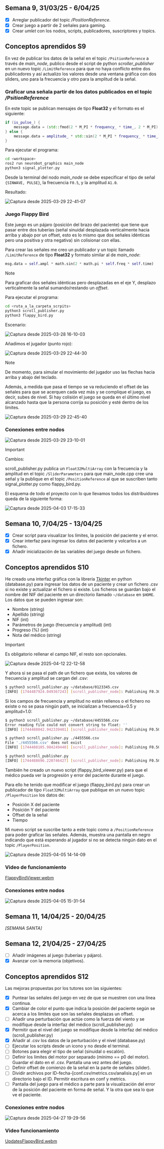 ## Semana 9, 31/03/25 - 6/04/25

- [x] Arreglar publicador del topic */PositionReference*.
- [x] Crear juego a partir de 2 señales para gaming.
- [x] Crear *umlet* con los nodos, scripts, publicadores, suscriptores y topics.

## Conceptos aprendidos S9

En vez de publicar los datos de la señal en el topic `/PsitionReference` a través de *main_node*, publico desde el script de python *scroller_publisher* en un nuevo topic `/LimitReference` para que no haya conflicto entre dos publicadores y así actualizo los valores desde una ventana gráfica con dos sliders, uno para la frecuencia y otro para la amplitud de la señal.

### Graficar una señala partir de los datos publicados en el topic */PsitionReference*

En este topic se publican mensajes de tipo **Float32** y el formato es el siguiente:

```cpp
if (is_pulse_) {
    message.data = (std::fmod(2 * M_PI * frequency_ * time_, 2 * M_PI) < M_PI) ? amplitude_ : -amplitude_;
} else {
    message.data = amplitude_ * std::sin(2 * M_PI * frequency_ * time_);
}
```

Para ejecutar el programa:

```bash
cd <workspace>
ros2 run neurobot_graphics main_node
python3 signal_plotter.py
```

Desde la terminal del nodo *main_node* se debe especificar el tipo de señal `{SINWAVE, PULSE}`, la frecuencia `F0.5`, y la amplitud `A1.0`.

Resultado:

![Captura desde 2025-03-29 22-41-07](https://github.com/user-attachments/assets/7d477878-6cb9-42c3-9801-b4625356d572)

### Juego Flappy Bird

Este juego es un pájaro (posición del brazo del paciente) que tiene que pasar entre dos tuberías (señal sinuidal desplazada verticalmente hacia arriba y abajo por un offset, esto es lo mismo que dos señales idénticas pero una positiva y otra negativa) sin colisionar con ellas.

Para crear las señales me creo un publicador y un topic llamado `/LimitReference` de tipo **Float32** y formato similar al de *main_node*:

```py
msg.data = self.ampl * math.sin(2 * math.pi * self.freq * self.time)
```

> [!NOTE]
> Para graficar dos señales idénticas pero desplazadas en el eje Y, desplazo verticalmente la señal sumando/restando un *offset*.

Para ejecutar el programa:

```bash
cd <ruta_a_la_carpeta_scrpits>
python3 scroll_publisher.py
python3 flappy_bird.py
```

Escenario:

![Captura desde 2025-03-28 16-10-03](https://github.com/user-attachments/assets/a534299f-db26-4426-97dc-0008eef75df9)

Añadimos el jugador (punto rojo):

![Captura desde 2025-03-29 22-44-30](https://github.com/user-attachments/assets/843cc189-1569-4d75-a366-5d7a35c2fc27)

> [!NOTE]
> De momento, para simular el movimiento del jugador uso las flechas hacia arriba y abajo del teclado.

Además, a medida que pasa el tiempo se va reduciendo el offset de las señales para que se acerquen cada vez más y se complique el juego, es decir, subes de nivel. Si hay colisión el juego se queda en el último nivel alcanzado hasta que la persona corrija su posición y esté dentro de los límites.

![Captura desde 2025-03-29 22-45-40](https://github.com/user-attachments/assets/d20a7e3b-2cde-485e-bdaf-d92229873404)

### Conexiones entre nodos

![Captura desde 2025-03-29 23-10-01](https://github.com/user-attachments/assets/084b40d6-8d05-479c-917c-0455d794503f)

> [!IMPORTANT]
> Cambios:
>
> scroll_publisher.py publica un `Float32MultiArray` con la frecuencia y la amplitud en el topic `/SliderParameters` para que main_node.cpp cree una señal y la publique en el topic `/PositionReference` al que se suscriben tanto signal_plotter.py como flappy_bird.py.

El esquema de todo el proyecto con lo que llevamos todos los distribuidores queda de la siguiente forma:

![Captura desde 2025-04-03 17-15-33](https://github.com/user-attachments/assets/2c49e528-dd20-47f9-93b9-76410a1b0961)


## Semana 10, 7/04/25 - 13/04/25

- [x] Crear script para visualizar los límites, la posición del paciente y el error.
- [x] Crear interfaz para ingresar los datos del paciente y volcarlos a un fichero.
- [x] Añadir inicialización de las variables del juego desde un fichero.

## Conceptos aprendidos S10

He creado una interfaz gráfica con la librería [Tkinter](https://docs.python.org/es/3.13/library/tkinter.html) en python (database.py) para ingresar los datos de un paciente y crear un fichero .csv si no existe y actualizar el fichero si existe. Los ficheros se guardan bajo el nombre del NIF del paciente en un directorio llamado `~/database` en `$HOME`. Los datos que se pueden ingresar son:
* Nombre (string)
* Apellido (string)
* NIF (int)
* Parámetros de juego (frecuencia y amplitud) (int)
* Progreso (%) (int)
* Nota del médico (string)

> [!IMPORTANT]
> Es obligatorio rellenar el campo NIF, el resto son opcionales.

![Captura desde 2025-04-12 22-12-58](https://github.com/user-attachments/assets/1541114d-b5dc-4102-94e4-c3c39b079aac)


Y ahora si se pasa el path de un fichero que exista, los valores de frecuencia y amplitud se cargan del .csv:

```bash
$ python3 scroll_publisher.py ~/database/0123345.csv 
[INFO] [1744487924.049367243] [scroll_publisher_node]: Publishing F0.30 A2.00
```

Si los campos de frecuencia y amplitud no están rellenos o el fichero no existe o no se pasa ningún path, se inicializan a frecuencia=0.5 y amplitud=1.0:

```bash
$ python3 scroll_publisher.py ~/database/4455566.csv 
Error reading file could not convert string to float: ''
[INFO] [1744488042.942339401] [scroll_publisher_node]: Publishing F0.50 A1.00
```

```bash
$ python3 scroll_publisher.py ./4455566.csv 
File './4455566.csv' does not exist
[INFO] [1744488105.984249440] [scroll_publisher_node]: Publishing F0.50 A1.00
```

```bash
$ python3 scroll_publisher.py
[INFO] [1744488696.220746427] [scroll_publisher_node]: Publishing F0.50 A1.00
```

También he creado un nuevo script (flappy_bird_viewer.py) para que el médico pueda ver la progresión y error del paciente durante el juego.

Para ello he tenido que modificar el juego (flappy_bird.py) para crear un publicador de tipo `Float32MultiArray` que publique en un nuevo topic `/PlayerPosition` los datos de:
* Posición X del paciente
* Posición Y del paciente
* Offset de la señal
* Tiempo

Mi nuevo script se suscribe tanto a este topic como a `/PositionReference` para poder graficar las señales. Además, muestra una pantalla en negro indicando que está esperando al jugador si no se detecta ningún dato en el topic `/PlayerPosition`.

![Captura desde 2025-04-05 14-14-09](https://github.com/user-attachments/assets/f252d854-1376-4f41-88f4-5fdc8c8a59b3)


### Video de funcionamiento

[FlappyBirdViewer.webm](https://github.com/user-attachments/assets/4971ca4e-7b7a-42b2-81ed-abfee1537a5b)


### Conexiones entre nodos

![Captura desde 2025-04-05 15-31-54](https://github.com/user-attachments/assets/976b0373-5a0e-43b5-b1b5-8d314cd8aeb3)


## Semana 11, 14/04/25 - 20/04/25

*[SEMANA SANTA]*

## Semana 12, 21/04/25 - 27/04/25

- [ ] Añadir imágenes al juego (tuberías y pájaro).
- [x] Avanzar con la memoria (objetivos).

## Conceptos aprendidos S12

Las mejoras propuestas por los tutores son las siguientes:
- [x] Puntear las señales del juego en vez de que se muestren con una línea continua.
- [x] Cambiar de color el punto que indica la posición del paciente según se acerca a los límites que son las señales desplazas un offset.
- [ ] Añadir una perturbación que actúe como la fuerza del viento y se modifique desde la interfaz del médico (scroll_publisher.py)
- [x] Permitir que el nivel del juego se modifique desde la interfaz del médico (scroll_publisher.py)
- [x] Añadir al .csv los datos de la perturbación y el nivel (database.py)
- [ ] Ejecutar los scripts desde un icono y no desde el terminal.
- [ ] Botones para elegir el tipo de señal (sinuidal o escalón).
- [ ] Definir los límites del motor por separado (mínimo == p0 del motor). Guardar el dato en el .csv. Pantalla una vez antes del juego.
- [ ] Definir offset de comienzo de la señal en la parte de señales (slider).
- [ ] Dividir archivos por ID-fecha-[conf.csv/metrics.csv/analisis.py] en un directorio bajo el ID. Permitir escritura en conf y metrics.
- [ ] Pantalla del juego para el médico a parte para la visualización del error de la posición del paciente en forma de señal. Y la otra que sea lo que ve el paciente.

### Conexiones entre nodos

![Captura desde 2025-04-27 19-29-56](https://github.com/user-attachments/assets/8dd99748-ee96-4560-9609-b736e3584e00)

### Video funcionamiento

[UpdatesFlappyBird.webm](https://github.com/user-attachments/assets/3df6b691-a7d7-497f-8c85-49e52abf04c8)

